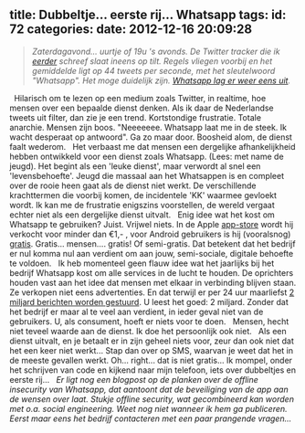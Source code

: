 title: Dubbeltje... eerste rij... Whatsapp
tags:
id: 72
categories:
date: 2012-12-16 20:09:28
---

> _Zaterdagavond... uurtje of 19u 's avonds. De Twitter tracker die ik [eerder](http://jeltelagendijk.nl/2012/12/twitter-toolkit-in-nodejs/ "Twitter toolkit in NodeJS") schreef slaat ineens op tilt. Regels vliegen voorbij en het gemiddelde ligt op 44 tweets per seconde, met het sleutelwoord "Whatsapp". Het moge duidelijk zijn. [Whatsapp lag er weer eens uit](https://twitter.com/wa_status/status/280027642789507073 "Wa_status on Twitter")._
<!--more-->

&nbsp;
Hilarisch om te lezen op een medium zoals Twitter, in realtime, hoe mensen over een bepaalde dienst denken. Als ik daar de Nederlandse tweets uit filter, dan zie je een trend. Kortstondige frustratie. Totale anarchie. Mensen zijn boos. "Neeeeeee. Whatsapp laat me in de steek. Ik wacht desperaat op antwoord". Ga zo maar door. Boosheid alom, de dienst faalt wederom.
&nbsp;
Het verbaast me dat mensen een dergelijke afhankelijkheid hebben ontwikkeld voor een dienst zoals Whatsapp. (Lees: met name de jeugd). Het begint als een 'leuke dienst', maar verwordt al snel een 'levensbehoefte'. Jeugd die massaal aan het Whatsappen is en compleet over de rooie heen gaat als de dienst niet werkt. De verschillende krachttermen die voorbij komen, de incidentele 'KK' waarmee gevloekt wordt. Ik kan me de frustratie enigszins voorstellen, de wereld vergaat echter niet als een dergelijke dienst uitvalt.
&nbsp;
Enig idee wat het kost om Whatsapp te gebruiken? Juist. Vrijwel niets. In de Apple [app-store](https://itunes.apple.com/nl/app/whatsapp-messenger/id310633997?mt=8 "Whatsapp on iTunes") wordt hij verkocht voor minder dan €1,- , voor Android gebruikers is hij (vooralsnog) [gratis](https://play.google.com/store/apps/details?id=com.whatsapp&amp;hl=en "Whatsapp on Google Play"). Gratis... mensen.... gratis! Of semi-gratis. Dat betekent dat het bedrijf er nul komma nul aan verdient om aan jouw, semi-sociale, digitale behoefte te voldoen.
&nbsp;
Ik heb momenteel geen flauw idee wat het jaarlijks bij het bedrijf Whatsapp kost om alle services in de lucht te houden. De oprichters houden vast aan het idee dat mensen met elkaar in verbinding blijven staan. Ze verkopen niet eens advertenties. En dat terwijl er per 24 uur maarliefst [2 miljard berichten worden gestuurd](http://thenextweb.com/mobile/2012/04/04/whatsapp-founder-to-operators-were-no-sms-killer-we-get-people-hooked-on-data/ "WhatsApp founder to operators: We’re no SMS-killer, we get people hooked on data"). U leest het goed: 2 miljard. Zonder dat het bedrijf er maar al te veel aan verdient, in ieder geval niet van de gebruikers. U, als consument, hoeft er niets voor te doen.
&nbsp;
Mensen, hecht niet teveel waarde aan de dienst. Ik doe het persoonlijk ook niet.
&nbsp;
Als een dienst uitvalt, en je betaalt er in zijn geheel niets voor, zeur dan ook niet dat het een keer niet werkt... Stap dan over op SMS, waarvan je weet dat het in de meeste gevallen werkt. Oh... right... dat is niet gratis... Ik mompel, onder het schrijven van code en kijkend naar mijn telefoon, iets over dubbeltjes en eerste rij...
&nbsp;
_Er ligt nog een blogpost op de planken over de offline insecurity van Whatsapp, dat aantoont dat de beveiliging van de app aan de wensen over laat. Stukje offline security, wat gecombineerd kan worden met o.a. social engineering. Weet nog niet wanneer ik hem ga publiceren. Eerst maar eens het bedrijf contacteren met een paar prangende vragen..._